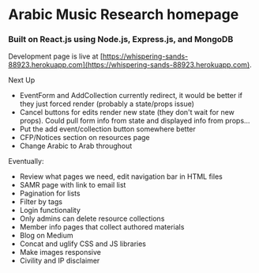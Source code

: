 # Arabic Music Research homepage

### Built on React.js using Node.js, Express.js, and MongoDB

Development page is live at [https://whispering-sands-88923.herokuapp.com](https://whispering-sands-88923.herokuapp.com).

Next Up
* EventForm and AddCollection currently redirect, it would be better if they just forced render (probably a state/props issue)
* Cancel buttons for edits render new state (they don't wait for new props). Could pull form info from state and displayed info from props...
* Put the add event/collection button somewhere better
* CFP/Notices section on resources page
* Change Arabic to Arab throughout


Eventually:
* Review what pages we need, edit navigation bar in HTML files
* SAMR page with link to email list
* Pagination for lists
* Filter by tags
* Login functionality
* Only admins can delete resource collections
* Member info pages that collect authored materials
* Blog on Medium
* Concat and uglify CSS and JS libraries
* Make images responsive
* Civility and IP disclaimer
